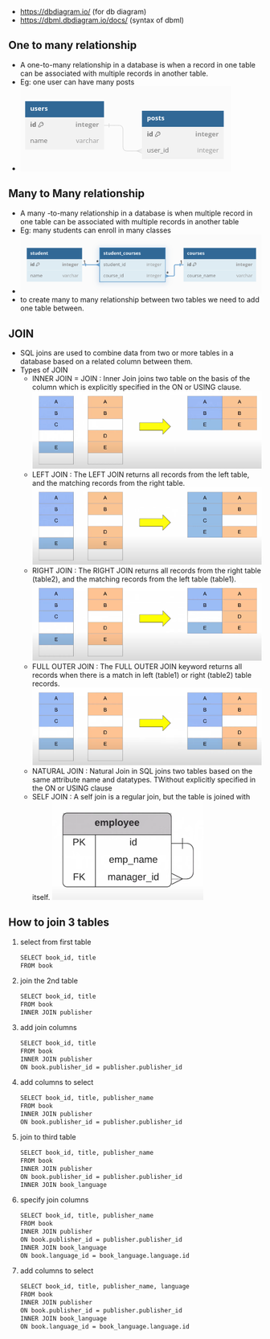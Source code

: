 - https://dbdiagram.io/ (for db diagram)
- https://dbml.dbdiagram.io/docs/ (syntax of dbml)

## One to many relationship
- A one-to-many relationship in a database is when a record in one table can be associated with multiple records in another table. 
- Eg: one user can have many posts
- ![alt text](image.png)

##  Many to Many relationship
- A many -to-many relationship in a database is when multiple record in one table can be associated with multiple records in another table
- Eg: many students can enroll in many classes
- ![alt text](image-1.png)
- to create many to many relationship between two tables we need to add one table between.

## JOIN
- SQL joins are used to combine data from two or more tables in a database based on a related column between them. 
- Types of JOIN
    - INNER JOIN = JOIN : Inner Join joins two table on the basis of the column which is explicitly specified in the ON or USING clause.
    ![alt text](image-2.png)
    - LEFT JOIN : The LEFT JOIN returns all records from the left table, and the matching records from the right table.
    ![alt text](image-3.png)
    - RIGHT JOIN : The RIGHT JOIN  returns all records from the right table (table2), and the matching records from the left table (table1).
    ![alt text](image-4.png)
    - FULL OUTER JOIN : The FULL OUTER JOIN keyword returns all records when there is a match in left (table1) or right (table2) table records.
    ![alt text](image-5.png)
    - NATURAL JOIN : Natural Join in SQL joins two tables based on the same attribute name and datatypes. TWithout explicitly specified in the ON or USING clause
    - SELF JOIN : A self join is a regular join, but the table is joined with itself.
    ![alt text](image-6.png)

## How to join 3 tables 
1. select from first table
    ```
    SELECT book_id, title
    FROM book
    ```
2. join the 2nd table
    ```
    SELECT book_id, title
    FROM book
    INNER JOIN publisher
    ```
3. add join columns
    ```
    SELECT book_id, title
    FROM book
    INNER JOIN publisher
    ON book.publisher_id = publisher.publisher_id
    ```
4. add columns to select
    ```
    SELECT book_id, title, publisher_name
    FROM book
    INNER JOIN publisher
    ON book.publisher_id = publisher.publisher_id
    ```
5. join to third table
    ```
    SELECT book_id, title, publisher_name
    FROM book
    INNER JOIN publisher
    ON book.publisher_id = publisher.publisher_id
    INNER JOIN book_language
    ```
6. specify join columns
    ```
    SELECT book_id, title, publisher_name
    FROM book
    INNER JOIN publisher
    ON book.publisher_id = publisher.publisher_id
    INNER JOIN book_language
    ON book.language_id = book_language.language.id
    ```
7. add columns to select
    ```
    SELECT book_id, title, publisher_name, language
    FROM book
    INNER JOIN publisher
    ON book.publisher_id = publisher.publisher_id
    INNER JOIN book_language
    ON book.language_id = book_language.language.id
    ```